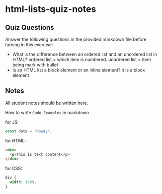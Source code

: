 # html-lists-quiz-notes

## Quiz Questions

Answer the following questions in the provided markdown file before turning in this exercise:

- What is the difference between an ordered list and an unordered list in HTML?
  ordered list = which item is numbered. unordered list = item being mark with bullet
- Is an HTML list a block element or an inline element?
  it is a block element

## Notes

All student notes should be written here.

How to write `Code Examples` in markdown

for JS:

```javascript
const data = 'Howdy';
```

for HTML:

```html
<div>
  <p>This is text content</p>
</div>
```

for CSS:

```css
div {
  width: 100%;
}
```

